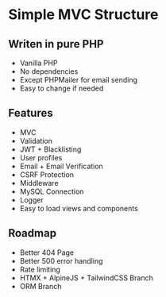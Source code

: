 # Simple MVC Structure

## Writen in pure PHP
- Vanilla PHP
- No dependencies
- Except PHPMailer for email sending
- Easy to change if needed

## Features
- MVC
- Validation
- JWT + Blacklisting
- User profiles
- Email + Email Verification
- CSRF Protection
- Middleware
- MySQL Connection
- Logger
- Easy to load views and components

## Roadmap
- Better 404 Page
- Better 500 error handling
- Rate limiting
- HTMX + AlpineJS + TailwindCSS Branch
- ORM Branch